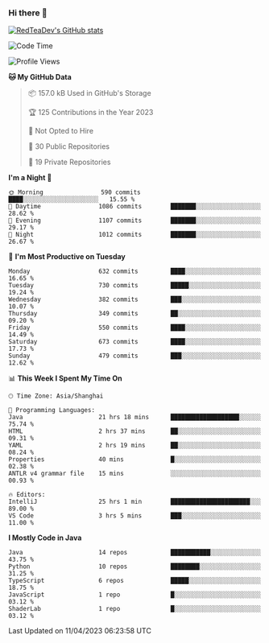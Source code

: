 ### Hi there 👋

<!--
**RedTeaDev/RedTeaDev** is a ✨ _special_ ✨ repository because its `README.md` (this file) appears on your GitHub profile.

Here are some ideas to get you started:

- 🔭 I’m currently working on ...
- 🌱 I’m currently learning ...
- 👯 I’m looking to collaborate on ...
- 🤔 I’m looking for help with ...
- 💬 Ask me about ...
- 📫 How to reach me: ...
- 😄 Pronouns: ...
- ⚡ Fun fact: ...
-->

<!--
[![wakatime](https://wakatime.com/badge/user/6b101ed0-04c0-4490-9283-eb61f2efff96.svg)](https://wakatime.com/@6b101ed0-04c0-4490-9283-eb61f2efff96)
!-->

[![RedTeaDev's GitHub stats](https://github-readme-stats.vercel.app/api?username=RedTeaDev)](https://github.com/anuraghazra/github-readme-stats)
<!--
[![willianrod's wakatime stats](https://github-readme-stats.vercel.app/api/wakatime?username=RedTeaDev)](https://github.com/anuraghazra/github-readme-stats)
!-->
<!--START_SECTION:waka-->
![Code Time](http://img.shields.io/badge/Code%20Time-1%2C341%20hrs%2011%20mins-blue)

![Profile Views](http://img.shields.io/badge/Profile%20Views-0-blue)

**🐱 My GitHub Data** 

> 📦 157.0 kB Used in GitHub's Storage 
 > 
> 🏆 125 Contributions in the Year 2023
 > 
> 🚫 Not Opted to Hire
 > 
> 📜 30 Public Repositories 
 > 
> 🔑 19 Private Repositories 
 > 
**I'm a Night 🦉** 

```text
🌞 Morning                590 commits         ████░░░░░░░░░░░░░░░░░░░░░   15.55 % 
🌆 Daytime                1086 commits        ███████░░░░░░░░░░░░░░░░░░   28.62 % 
🌃 Evening                1107 commits        ███████░░░░░░░░░░░░░░░░░░   29.17 % 
🌙 Night                  1012 commits        ███████░░░░░░░░░░░░░░░░░░   26.67 % 
```
📅 **I'm Most Productive on Tuesday** 

```text
Monday                   632 commits         ████░░░░░░░░░░░░░░░░░░░░░   16.65 % 
Tuesday                  730 commits         █████░░░░░░░░░░░░░░░░░░░░   19.24 % 
Wednesday                382 commits         ███░░░░░░░░░░░░░░░░░░░░░░   10.07 % 
Thursday                 349 commits         ██░░░░░░░░░░░░░░░░░░░░░░░   09.20 % 
Friday                   550 commits         ████░░░░░░░░░░░░░░░░░░░░░   14.49 % 
Saturday                 673 commits         ████░░░░░░░░░░░░░░░░░░░░░   17.73 % 
Sunday                   479 commits         ███░░░░░░░░░░░░░░░░░░░░░░   12.62 % 
```


📊 **This Week I Spent My Time On** 

```text
🕑︎ Time Zone: Asia/Shanghai

💬 Programming Languages: 
Java                     21 hrs 18 mins      ███████████████████░░░░░░   75.74 % 
HTML                     2 hrs 37 mins       ██░░░░░░░░░░░░░░░░░░░░░░░   09.31 % 
YAML                     2 hrs 19 mins       ██░░░░░░░░░░░░░░░░░░░░░░░   08.24 % 
Properties               40 mins             █░░░░░░░░░░░░░░░░░░░░░░░░   02.38 % 
ANTLR v4 grammar file    15 mins             ░░░░░░░░░░░░░░░░░░░░░░░░░   00.93 % 

🔥 Editors: 
IntelliJ                 25 hrs 1 min        ██████████████████████░░░   89.00 % 
VS Code                  3 hrs 5 mins        ███░░░░░░░░░░░░░░░░░░░░░░   11.00 % 
```

**I Mostly Code in Java** 

```text
Java                     14 repos            ███████████░░░░░░░░░░░░░░   43.75 % 
Python                   10 repos            ████████░░░░░░░░░░░░░░░░░   31.25 % 
TypeScript               6 repos             █████░░░░░░░░░░░░░░░░░░░░   18.75 % 
JavaScript               1 repo              █░░░░░░░░░░░░░░░░░░░░░░░░   03.12 % 
ShaderLab                1 repo              █░░░░░░░░░░░░░░░░░░░░░░░░   03.12 % 
```




 Last Updated on 11/04/2023 06:23:58 UTC
<!--END_SECTION:waka-->


